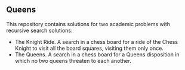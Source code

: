 ## Queens

This repository contains solutions for two academic problems with recursive search solutions:
* The Knight Ride.   A search in a chess board for a ride of the Chess Knight to visit all the
  board squares, visiting them only once.
* The Queens.  A search in a chess board for a Queens disposition in which no two queens threaten
  to each another.
